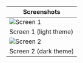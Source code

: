 | Screenshots   |
|---------------|
| ![Screen 1](appScreenshots/photo_1.png) |
| Screen 1  (light theme) |
| ![Screen 2](appScreenshots/photo_2.png) |
| Screen 2  (dark theme) |